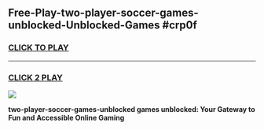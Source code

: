 
## Free-Play-two-player-soccer-games-unblocked-Unblocked-Games #crp0f
<h3>
<a href="https://news.freeplayer.one?title=two-player-soccer-games-unblocked&ref=8M">CLICK TO PLAY</a></h3>
<hr>

<h3>
<a href="https://news.freeplayer.one?title=two-player-soccer-games-unblocked&ref=8M">CLICK 2 PLAY</a>
  
</h3>

<a href="https://news.freeplayer.one?title=two-player-soccer-games-unblocked&ref=8M"><img src="https://clearcache.store/games.png"></a>


**two-player-soccer-games-unblocked games unblocked: Your Gateway to Fun and Accessible Online Gaming**
